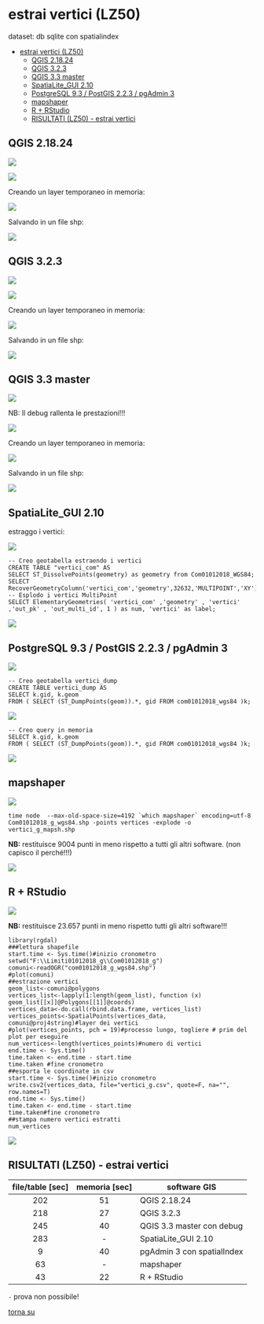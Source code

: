 # estrai vertici (LZ50)

dataset: db sqlite con spatialindex

<!-- TOC -->

- [estrai vertici (LZ50)](#estrai-vertici-lz50)
    - [QGIS 2.18.24](#qgis-21824)
    - [QGIS 3.2.3](#qgis-323)
    - [QGIS 3.3 master](#qgis-33-master)
    - [SpatiaLite_GUI 2.10](#spatialitegui-210)
    - [PostgreSQL 9.3 / PostGIS 2.2.3 / pgAdmin 3](#postgresql-93--postgis-223--pgadmin-3)
    - [mapshaper](#mapshaper)
    - [R + RStudio](#r--rstudio)
    - [RISULTATI (LZ50) - estrai vertici](#risultati-lz50---estrai-vertici)

<!-- /TOC -->

## QGIS 2.18.24

![](../img/qgis21824_info.png)

![](../img/estrai_v/qgis21824_01.png)

Creando un layer temporaneo in memoria:

![](../img/estrai_v/qgis21824_02.png)

Salvando in un file shp:

![](../img/estrai_v/qgis21824_03.png)

## QGIS 3.2.3

![](../img/qgis323_info.png)

![](../img/estrai_v/qgis323_01.png)

Creando un layer temporaneo in memoria:

![](../img/estrai_v/qgis323_03.png)

Salvando in un file shp:

![](../img/estrai_v/qgis323_02.png)

## QGIS 3.3 master

![](../img/qgis33_master_info.png)

NB: Il debug rallenta le prestazioni!!!

![](../img/estrai_v/qgis330_01.png)

Creando un layer temporaneo in memoria:

![](../img/estrai_v/qgis330_03.png)

Salvando in un file shp:

![](../img/estrai_v/qgis330_02.png)

## SpatiaLite_GUI 2.10

estraggo i vertici:

![](../img/spatialite_gui_210_info.png)

```
-- Creo geotabella estraendo i vertici
CREATE TABLE "vertici_com" AS
SELECT ST_DissolvePoints(geometry) as geometry from Com01012018_WGS84;
SELECT RecoverGeometryColumn('vertici_com','geometry',32632,'MULTIPOINT','XY');
-- Esplodo i vertici MultiPoint
SELECT ElementaryGeometries( 'vertici_com' ,'geometry' , 'vertici' ,'out_pk' , 'out_multi_id', 1 ) as num, 'vertici' as label;
```
![](../img/estrai_v/sl_210_01.png)

## PostgreSQL 9.3 / PostGIS 2.2.3 / pgAdmin 3

![](../img/pgAmin3_info.png)

```
-- Creo geotabella vertici_dump
CREATE TABLE vertici_dump AS
SELECT k.gid, k.geom  
FROM ( SELECT (ST_DumpPoints(geom)).*, gid FROM com01012018_wgs84 )k;
```
![](../img/estrai_v/pg_223_01.png)

```
-- Creo query in memoria
SELECT k.gid, k.geom  
FROM ( SELECT (ST_DumpPoints(geom)).*, gid FROM com01012018_wgs84 )k;
```

![](../img/estrai_v/pg_223_02.png)

## mapshaper

![](../img/mapshaper_info.png)

```
time node  --max-old-space-size=4192 `which mapshaper` encoding=utf-8 Com01012018_g_wgs84.shp -points vertices -explode -o vertici_g_mapsh.shp
```

**NB:** restituisce 9004 punti in meno rispetto a tutti gli altri software. (non capisco il perché!!!)

![](../img/estrai_v/mapshaper_01.png)


## R + RStudio

![](../img/rstudio_info.png)

**NB:** restituisce 23.657 punti in meno rispetto tutti gli altri software!!!

```
library(rgdal)
###lettura shapefile
start.time <- Sys.time()#inizio cronometro
setwd("F:\\Limiti01012018_g\\Com01012018_g")
comuni<-readOGR("com01012018_g_wgs84.shp")
#plot(comuni)
##estrazione vertici
geom_list<-comuni@polygons
vertices_list<-lapply(1:length(geom_list), function (x) geom_list[[x]]@Polygons[[1]]@coords)
vertices_data<-do.call(rbind.data.frame, vertices_list)
vertices_points<-SpatialPoints(vertices_data, comuni@proj4string)#layer dei vertici
#plot(vertices_points, pch = 19)#processo lungo, togliere # prim del plot per eseguire
num_vertices<-length(vertices_points)#numero di vertici
end.time <- Sys.time()
time.taken <- end.time - start.time
time.taken #fine cronometro
##esporta le coordinate in csv
start.time <- Sys.time()#inizio cronometro
write.csv2(vertices_data, file="vertici_g.csv", quote=F, na="", row.names=T)
end.time <- Sys.time()
time.taken <- end.time - start.time
time.taken#fine cronometro
##stampa numero vertici estratti
num_vertices
```
![](../img/estrai_v/rstudio_01.png)

## RISULTATI (LZ50) - estrai vertici

file/table [sec]|memoria [sec]|software GIS
:---------:|:---------:|---------
202        |   51      |QGIS 2.18.24
218        |   27      |QGIS 3.2.3
245        |   40      |QGIS 3.3 master con debug
283        |    -      |SpatiaLite_GUI 2.10
9          |   40      |pgAdmin 3 con spatialIndex
63         |    -      |mapshaper
43         |   22      |R + RStudio

`-` prova non possibile! 

[torna su](#estrai-vertici-lz50)